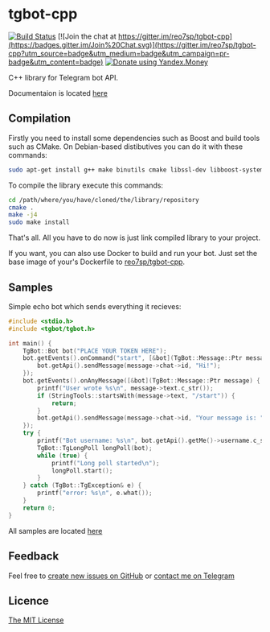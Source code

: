 # tgbot-cpp

[![Build Status](https://travis-ci.org/reo7sp/tgbot-cpp.svg?branch=master)](https://travis-ci.org/reo7sp/tgbot-cpp)
[![Join the chat at https://gitter.im/reo7sp/tgbot-cpp](https://badges.gitter.im/Join%20Chat.svg)](https://gitter.im/reo7sp/tgbot-cpp?utm_source=badge&utm_medium=badge&utm_campaign=pr-badge&utm_content=badge)
[![Donate using Yandex.Money](https://i.imgur.com/8Fi2DnS.png)](https://money.yandex.ru/to/410011554060830)

C++ library for Telegram bot API.

Documentaion is located [here](http://reo7sp.github.io/tgbot-cpp)

## Compilation

Firstly you need to install some dependencies such as Boost and build tools such as CMake. On Debian-based distibutives you can do it with these commands:
```sh
sudo apt-get install g++ make binutils cmake libssl-dev libboost-system-dev libboost-iostreams-dev libboost-test-dev
```

To compile the library execute this commands:
```sh
cd /path/where/you/have/cloned/the/library/repository
cmake .
make -j4
sudo make install
```

That's all. All you have to do now is just link compiled library to your project.

If you want, you can also use Docker to build and run your bot. Just set the base image of your's Dockerfile to [reo7sp/tgbot-cpp](https://hub.docker.com/r/reo7sp/tgbot-cpp/).

## Samples

Simple echo bot which sends everything it recieves:
```cpp
#include <stdio.h>
#include <tgbot/tgbot.h>

int main() {
    TgBot::Bot bot("PLACE YOUR TOKEN HERE");
    bot.getEvents().onCommand("start", [&bot](TgBot::Message::Ptr message) {
        bot.getApi().sendMessage(message->chat->id, "Hi!");
    });
    bot.getEvents().onAnyMessage([&bot](TgBot::Message::Ptr message) {
        printf("User wrote %s\n", message->text.c_str());
        if (StringTools::startsWith(message->text, "/start")) {
            return;
        }
        bot.getApi().sendMessage(message->chat->id, "Your message is: " + message->text);
    });
    try {
        printf("Bot username: %s\n", bot.getApi().getMe()->username.c_str());
        TgBot::TgLongPoll longPoll(bot);
        while (true) {
            printf("Long poll started\n");
            longPoll.start();
        }
    } catch (TgBot::TgException& e) {
        printf("error: %s\n", e.what());
    }
    return 0;
}
```

All samples are located [here](samples)

## Feedback
Feel free to [create new issues on GitHub](https://github.com/reo7sp/tgbot-cpp/issues) or [contact me on Telegram](https://telegram.me/reo7sp)

## Licence
[The MIT License](http://opensource.org/licenses/MIT)
